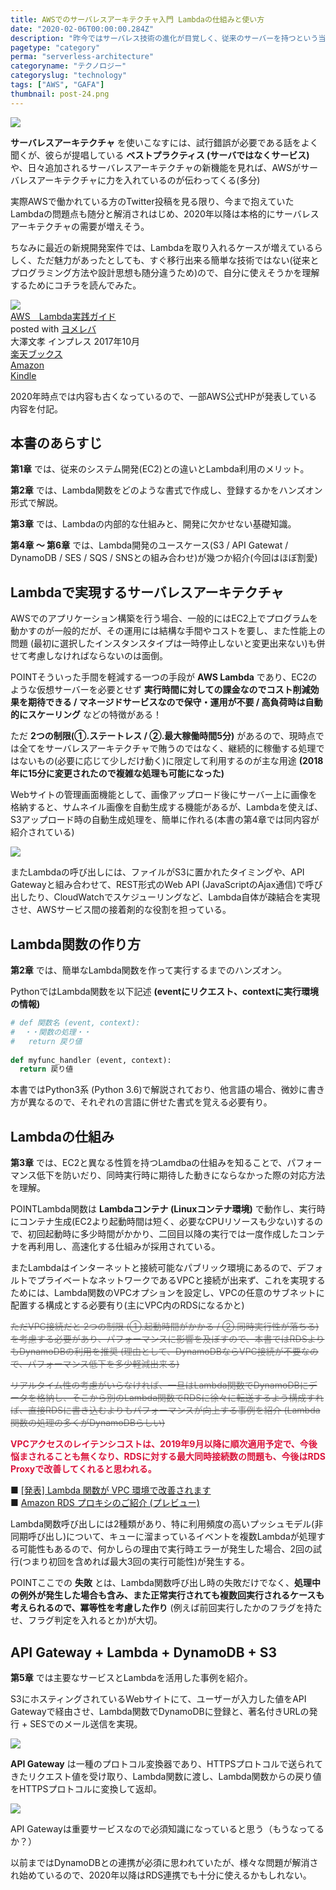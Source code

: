 ```yaml
---
title: AWSでのサーバレスアーキテクチャ入門 Lambdaの仕組みと使い方
date: "2020-02-06T00:00:00.284Z"
description: "昨今ではサーバレス技術の進化が目覚しく、従来のサーバーを持つという当たり前が変わり始めている。そうは言われつつも、2020年までは結構癖のある技術だと言われていたが、クラウド事業者の努力で様々な問題が解決され出し、2020年以降はサーバレス開発が当たり前になるかも。"
pagetype: "category"
perma: "serverless-architecture"
categoryname: "テクノロジー"
categoryslug: "technology"
tags: ["AWS", "GAFA"]
thumbnail: post-24.png
---
```


![](./post-24.png)

**サーバレスアーキテクチャ** を使いこなすには、試行錯誤が必要である話をよく聞くが、彼らが提唱している **ベストプラクティス (サーバではなくサービス)** や、日々追加されるサーバレスアーキテクチャの新機能を見れば、AWSがサーバレスアーキテクチャに力を入れているのが伝わってくる(多分)

実際AWSで働かれている方のTwitter投稿を見る限り、今まで抱えていたLambdaの問題点も随分と解消されはじめ、2020年以降は本格的にサーバレスアーキテクチャの需要が増えそう。

ちなみに最近の新規開発案件では、Lambdaを取り入れるケースが増えているらしく、ただ魅力があったとしても、すぐ移行出来る簡単な技術ではない(従来とプログラミング方法や設計思想も随分違うため)ので、自分に使えそうかを理解するためにコチラを読んでみた。

<div class="cstmreba"><div class="booklink-box"><div class="booklink-image"><a href="https://hb.afl.rakuten.co.jp/hgc/146fe51c.1fd043a3.146fe51d.605dc196/yomereba_main_202002061507500683?pc=http%3A%2F%2Fbooks.rakuten.co.jp%2Frb%2F15179436%2F%3Fscid%3Daf_ich_link_urltxt%26m%3Dhttp%3A%2F%2Fm.rakuten.co.jp%2Fev%2Fbook%2F" target="_blank" rel="noopener noreferrer"><img src="https://thumbnail.image.rakuten.co.jp/@0_mall/book/cabinet/2529/9784295002529.jpg?_ex=160x160" style="border: none;" /></a></div><div class="booklink-info"><div class="booklink-name"><a href="https://hb.afl.rakuten.co.jp/hgc/146fe51c.1fd043a3.146fe51d.605dc196/yomereba_main_202002061507500683?pc=http%3A%2F%2Fbooks.rakuten.co.jp%2Frb%2F15179436%2F%3Fscid%3Daf_ich_link_urltxt%26m%3Dhttp%3A%2F%2Fm.rakuten.co.jp%2Fev%2Fbook%2F" target="_blank" rel="noopener noreferrer">AWS　Lambda実践ガイド</a><div class="booklink-powered-date">posted with <a href="https://yomereba.com" rel="nofollow noopener noreferrer" target="_blank">ヨメレバ</a></div></div><div class="booklink-detail">大澤文孝 インプレス 2017年10月    </div><div class="booklink-link2"><div class="shoplinkrakuten"><a href="https://hb.afl.rakuten.co.jp/hgc/146fe51c.1fd043a3.146fe51d.605dc196/yomereba_main_202002061507500683?pc=http%3A%2F%2Fbooks.rakuten.co.jp%2Frb%2F15179436%2F%3Fscid%3Daf_ich_link_urltxt%26m%3Dhttp%3A%2F%2Fm.rakuten.co.jp%2Fev%2Fbook%2F" target="_blank" rel="noopener noreferrer">楽天ブックス</a></div><div class="shoplinkamazon"><a href="https://www.amazon.co.jp/exec/obidos/asin/4295002526/kanon123-22/" target="_blank" rel="noopener noreferrer">Amazon</a></div><div class="shoplinkkindle"><a href="https://www.amazon.co.jp/gp/search?keywords=AWS%E3%80%80Lambda%E5%AE%9F%E8%B7%B5%E3%82%AC%E3%82%A4%E3%83%89&__mk_ja_JP=%83J%83%5E%83J%83i&url=node%3D2275256051&tag=kanon123-22" target="_blank" rel="noopener noreferrer">Kindle</a></div>                              	  	  	  	  	</div></div><div class="booklink-footer"></div></div></div>

2020年時点では内容も古くなっているので、一部AWS公式HPが発表している内容を付記。

## 本書のあらすじ

**第1章** では、従来のシステム開発(EC2)との違いとLambda利用のメリット。

**第2章** では、Lambda関数をどのような書式で作成し、登録するかをハンズオン形式で解説。

**第3章** では、Lambdaの内部的な仕組みと、開発に欠かせない基礎知識。

**第4章 〜 第6章** では、Lambda開発のユースケース(S3 / API Gatewat / DynamoDB / SES / SQS / SNSとの組み合わせ)が幾つか紹介(今回はほぼ割愛)

## Lambdaで実現するサーバレスアーキテクチャ

AWSでのアプリケーション構築を行う場合、一般的にはEC2上でプログラムを動かすのが一般的だが、その運用には結構な手間やコストを要し、また性能上の問題 (最初に選択したインスタンスタイプは一時停止しないと変更出来ない)も併せて考慮しなければならないのは面倒。

<span class="mark">POINT</span>そういった手間を軽減する一つの手段が **AWS Lambda** であり、EC2のような仮想サーバーを必要とせず **実行時間に対しての課金なのでコスト削減効果を期待できる / マネージドサービスなので保守・運用が不要 / 高負荷時は自動的にスケーリング** などの特徴がある！

ただ **2つの制限(①.ステートレス / ②.最大稼働時間5分)** があるので、現時点では全てをサーバレスアーキテクチャで賄うのではなく、継続的に稼働する処理ではないもの(必要に応じて少しだけ動く)に限定して利用するのが主な用途 **(2018年に15分に変更されたので複雑な処理も可能になった)**

Webサイトの管理画面機能として、画像アップロード後にサーバー上に画像を格納すると、サムネイル画像を自動生成する機能があるが、Lambdaを使えば、S3アップロード時の自動生成処理を、簡単に作れる(本書の第4章では同内容が紹介されている)

![](./post-24-1.png)

またLambdaの呼び出しには、ファイルがS3に置かれたタイミングや、API Gatewayと組み合わせて、REST形式のWeb API (JavaScriptのAjax通信)で呼び出したり、CloudWatchでスケジューリングなど、Lambda自体が疎結合を実現させ、AWSサービス間の接着剤的な役割を担っている。

## Lambda関数の作り方

**第2章** では、簡単なLambda関数を作って実行するまでのハンズオン。

PythonではLambda関数を以下記述 **(eventにリクエスト、contextに実行環境の情報)**

```python
# def 関数名 (event, context):
#  ・・関数の処理・・
#   return 戻り値
 
def myfunc_handler (event, context):
  return 戻り値
```

本書ではPython3系 (Python 3.6)で解説されており、他言語の場合、微妙に書き方が異なるので、それぞれの言語に併せた書式を覚える必要有り。

## Lambdaの仕組み

**第3章** では、EC2と異なる性質を持つLamdbaの仕組みを知ることで、パフォーマンス低下を防いだり、同時実行時に期待した動きにならなかった際の対応方法を理解。

<span class="mark">POINT</span>Lambda関数は **Lambdaコンテナ (Linuxコンテナ環境)** で動作し、実行時にコンテナ生成(EC2より起動時間は短く、必要なCPUリソースも少ない)するので、初回起動時に多少時間がかかり、二回目以降の実行では一度作成したコンテナを再利用し、高速化する仕組みが採用されている。

またLambdaはインターネットと接続可能なパブリック環境にあるので、デフォルトでプライベートなネットワークであるVPCと接続が出来ず、これを実現するためには、Lambda関数のVPCオプションを設定し、VPCの任意のサブネットに配置する構成とする必要有り(主にVPC内のRDSになるかと)

~~<span style="color: gray;">ただVPC接続だと 2つの制限 (①.起動時間がかかる / ②.同時実行性が落ちる) を考慮する必要があり、パフォーマンスに影響を及ぼすので、本書ではRDSよりもDynamoDBの利用を推奨 (理由として、DynamoDBならVPC接続が不要なので、パフォーマンス低下を多少軽減出来る)</span>~~

~~<span style="color: gray;">リアルタイム性の考慮がいらなければ、一旦はLambda関数でDynamoDBにデータを格納し、そこから別のLambda関数でRDSに徐々に転送するよう構成すれば、直接RDSに書き込むよりもパフォーマンスが向上する事例を紹介 (Lambda関数の処理の多くがDynamoDBらしい)</span>~~

<span style="color: crimson; font-weight: bold;">VPCアクセスのレイテンシコストは、2019年9月以降に順次適用予定で、今後悩まされることも無くなり、RDSに対する最大同時接続数の問題も、今後はRDS Proxyで改善してくれると思われる。</span>

■ [[発表] Lambda 関数が VPC 環境で改善されます](https://aws.amazon.com/jp/blogs/news/announcing-improved-vpc-networking-for-aws-lambda-functions/)  
■ [Amazon RDS プロキシのご紹介 (プレビュー)](https://aws.amazon.com/jp/about-aws/whats-new/2019/12/amazon-rds-proxy-available-in-preview/)  

Lambda関数呼び出しには2種類があり、特に利用頻度の高いプッシュモデル(非同期呼び出し)について、キューに溜まっているイベントを複数Lambdaが処理する可能性もあるので、何かしらの理由で実行時エラーが発生した場合、2回の試行(つまり初回を含めれば最大3回の実行可能性)が発生する。

<span class="mark">POINT</span>ここでの **失敗** とは、Lambda関数呼び出し時の失敗だけでなく、**処理中の例外が発生した場合も含み、また正常実行されても複数回実行されるケースも考えられるので、冪等性を考慮した作り** (例えば前回実行したかのフラグを持たせ、フラグ判定を入れるとか)が大切。

## API Gateway + Lambda + DynamoDB + S3

**第5章** では主要なサービスとLambdaを活用した事例を紹介。

S3にホスティングされているWebサイトにて、ユーザーが入力した値をAPI Gatewayで経由させ、Lambda関数でDynamoDBに登録と、著名付きURLの発行 + SESでのメール送信を実現。

![](./post-24-2.png)

**API Gateway** は一種のプロトコル変換器であり、HTTPSプロトコルで送られてきたリクエスト値を受け取り、Lambda関数に渡し、Lambda関数からの戻り値をHTTPSプロトコルに変換して返却。

![](./post-24-3.png)

API Gatewayは重要サービスなので必須知識になっていると思う（もうなってるか？）

以前まではDynamoDBとの連携が必須に思われていたが、様々な問題が解消され始めているので、2020年以降はRDS連携でも十分に使えるかもしれない。
